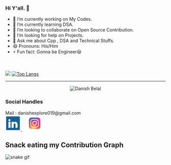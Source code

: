 ### Hi Y'all. 👋

- 🔭 I’m currently working on My Codes.
- 🌱 I’m currently learning DSA. 
- 👯 I’m looking to collaborate on Open Source Contribution.
- 🤔 I’m looking for help on Projects.
- 💬 Ask me about Cpp , DSA and Technical Stuffs.
- 😄 Pronouns: His/Him
- ⚡ Fun fact: Gonna be Engineer😃
<br>

<img src = "https://github-readme-stats.vercel.app/api?username=Danish-Belal&&show_icons=true&title_color=ffffff&icon_color=bb2acf&text_color=daf7dc&bg_color=151515     ">  [![Top Langs](https://github-readme-stats.vercel.app/api/top-langs/?username=Danish-Belal&layout=compact)](https://github.com/Danish-Belal/github-readme-stats)


<hr>
<p align="center"> <img src="https://komarev.com/ghpvc/?username=Danish-Belal&style=plastic&label=PROFILE+VIEWS" alt="Danish Belal" /> </p>

<h3> Social Handles </h3>
Mail : danishexplore019@gmail.com
<br>
 <a href="https://www.linkedin.com/in/danish-belal-6a72a91b1/">
     <img src="Images/Linkedln.png">
     </a>  &nbsp; &nbsp;
     <a href="https://www.instagram.com/__its_danish/">
          <img src="Images/instagram.png">
     </a>

## Snack eating my Contribution Graph
![snake gif](https://github.com/Danish-Belal/Danish-Belal/blob/output/github-contribution-grid-snake.gif)

